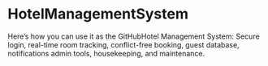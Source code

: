 # HotelManagementSystem
Here’s how you can use it as the GitHubHotel Management System: Secure login, real-time room tracking, conflict-free booking, guest database, notifications admin tools, housekeeping, and maintenance.
